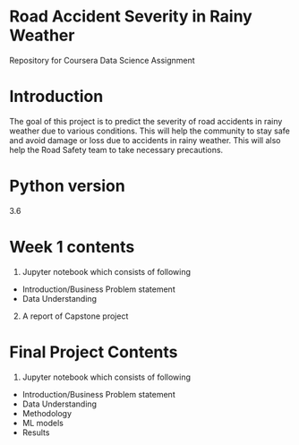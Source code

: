 # Road Accident Severity in Rainy Weather
Repository for Coursera Data Science Assignment

# Introduction
The goal of this project is to predict the severity of road accidents in rainy weather due to various conditions. This will help the community to stay safe and avoid damage or loss due to accidents in rainy weather. This will also help the Road Safety team to take necessary precautions.


# Python version  
3.6

# Week 1 contents
1. Jupyter notebook which consists of following
- Introduction/Business Problem statement
- Data Understanding
2. A report of Capstone project


# Final Project Contents
1. Jupyter notebook which consists of following
- Introduction/Business Problem statement
- Data Understanding
- Methodology
- ML models
- Results

